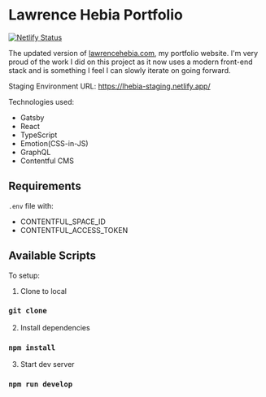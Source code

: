 # Lawrence Hebia Portfolio

[![Netlify Status](https://api.netlify.com/api/v1/badges/214b7e53-b32c-4c78-8617-d755ff2e91a0/deploy-status)](https://app.netlify.com/sites/lhebiaportfolio/deploys)

The updated version of [lawrencehebia.com](https://lawrencehebia.com), my portfolio website. I'm very proud of the work I did on this project as it now uses a modern front-end stack and is something I feel I can slowly iterate on going forward. 

Staging Environment URL: https://lhebia-staging.netlify.app/

Technologies used:
- Gatsby
- React
- TypeScript
- Emotion(CSS-in-JS)
- GraphQL
- Contentful CMS

## Requirements
`.env` file with:
- CONTENTFUL_SPACE_ID
- CONTENTFUL_ACCESS_TOKEN

## Available Scripts

To setup:

1. Clone to local
### `git clone`

2. Install dependencies
### `npm install`

3. Start dev server
### `npm run develop`
